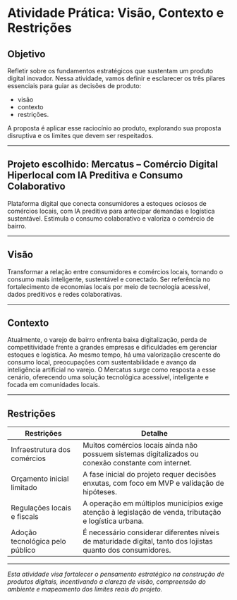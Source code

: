 # Atividade Prática: Visão, Contexto e Restrições

## Objetivo

Refletir sobre os fundamentos estratégicos que sustentam um produto digital inovador. Nessa atividade, vamos definir e esclarecer os três pilares essenciais para guiar as decisões de produto:
- visão
- contexto
- restrições.
  
A proposta é aplicar esse raciocínio ao produto, explorando sua proposta disruptiva e os limites que devem ser respeitados.

---

## Projeto escolhido: Mercatus – Comércio Digital Hiperlocal com IA Preditiva e Consumo Colaborativo
Plataforma digital que conecta consumidores a estoques ociosos de comércios locais, com IA preditiva para antecipar demandas e logística sustentável.
Estimula o consumo colaborativo e valoriza o comércio de bairro.

---

## Visão

Transformar a relação entre consumidores e comércios locais, tornando o consumo mais inteligente, sustentável e conectado.
Ser referência no fortalecimento de economias locais por meio de tecnologia acessível, dados preditivos e redes colaborativas.

---

## Contexto

Atualmente, o varejo de bairro enfrenta baixa digitalização, perda de competitividade frente a grandes empresas e dificuldades em gerenciar estoques e logística.
Ao mesmo tempo, há uma valorização crescente do consumo local, preocupações com sustentabilidade e avanço da inteligência artificial no varejo.
O Mercatus surge como resposta a esse cenário, oferecendo uma solução tecnológica acessível, inteligente e focada em comunidades locais.

---

## Restrições 

|Restrições|Detalhe|
|---|---|
|Infraestrutura dos comércios|Muitos comércios locais ainda não possuem sistemas digitalizados ou conexão constante com internet.|
|Orçamento inicial limitado|A fase inicial do projeto requer decisões enxutas, com foco em MVP e validação de hipóteses.|
|Regulações locais e fiscais|A operação em múltiplos municípios exige atenção à legislação de venda, tributação e logística urbana.|
|Adoção tecnológica pelo público|É necessário considerar diferentes níveis de maturidade digital, tanto dos lojistas quanto dos consumidores.|

---

*Esta atividade visa fortalecer o pensamento estratégico na construção de produtos digitais, incentivando a clareza de visão, compreensão do ambiente e mapeamento dos limites reais do projeto.*

